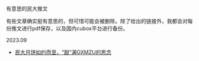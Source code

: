 有意思的民大推文

有些文章确实挺有意思的，但可惜可能会被删除。除了给出的链接外，我都会对每份推文进行pdf保存，以及国内cubox平台进行备份。

2023.09

- [民大月饼如约而至，“甜”满GXMZU的思念](https://mp.weixin.qq.com/s/4gquo0Ip5_OsESdfTO3lrw)